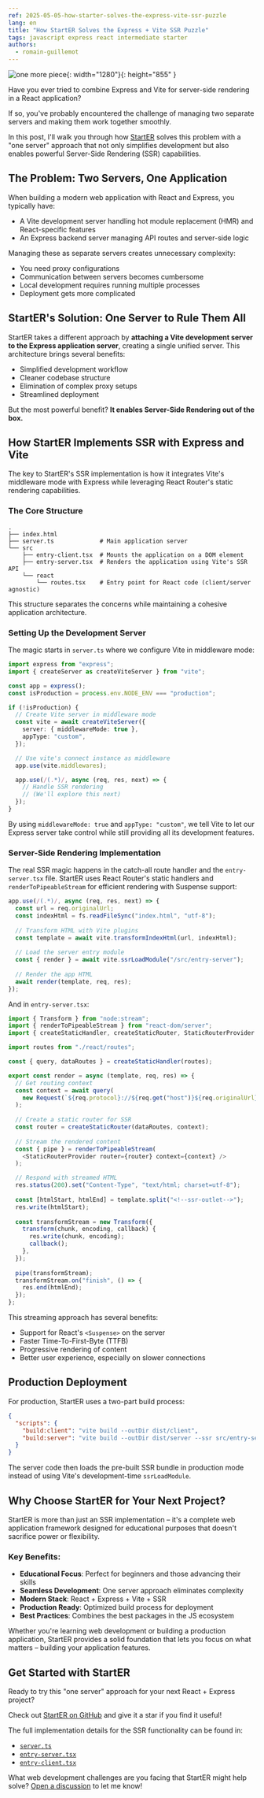 ```yaml
---
ref: 2025-05-05-how-starter-solves-the-express-vite-ssr-puzzle
lang: en
title: "How StartER Solves the Express + Vite SSR Puzzle"
tags: javascript express react intermediate starter
authors:
  - romain-guillemot
---
```


![one more piece](/assets/2025-05-05-how-starter-solves-the-express-vite-ssr-puzzle.webp){: width="1280"}{: height="855" }

Have you ever tried to combine Express and Vite for server-side rendering in a React application?<!--more-->

If so, you've probably encountered the challenge of managing two separate servers and making them work together smoothly.

In this post, I'll walk you through how [StartER](https://github.com/rocambille/start-express-react) solves this problem with a "one server" approach that not only simplifies development but also enables powerful Server-Side Rendering (SSR) capabilities.

## The Problem: Two Servers, One Application

When building a modern web application with React and Express, you typically have:

- A Vite development server handling hot module replacement (HMR) and React-specific features
- An Express backend server managing API routes and server-side logic

Managing these as separate servers creates unnecessary complexity:
- You need proxy configurations
- Communication between servers becomes cumbersome
- Local development requires running multiple processes
- Deployment gets more complicated

## StartER's Solution: One Server to Rule Them All

StartER takes a different approach by **attaching a Vite development server to the Express application server**, creating a single unified server. This architecture brings several benefits:

- Simplified development workflow
- Cleaner codebase structure
- Elimination of complex proxy setups
- Streamlined deployment

But the most powerful benefit? **It enables Server-Side Rendering out of the box.**

## How StartER Implements SSR with Express and Vite

The key to StartER's SSR implementation is how it integrates Vite's middleware mode with Express while leveraging React Router's static rendering capabilities.

### The Core Structure

```
.
├── index.html
├── server.ts             # Main application server
└── src
    ├── entry-client.tsx  # Mounts the application on a DOM element
    ├── entry-server.tsx  # Renders the application using Vite's SSR API
    └── react
        └── routes.tsx    # Entry point for React code (client/server agnostic)
```

This structure separates the concerns while maintaining a cohesive application architecture.

### Setting Up the Development Server

The magic starts in `server.ts` where we configure Vite in middleware mode:

```typescript
import express from "express";
import { createServer as createViteServer } from "vite";

const app = express();
const isProduction = process.env.NODE_ENV === "production";

if (!isProduction) {
  // Create Vite server in middleware mode
  const vite = await createViteServer({
    server: { middlewareMode: true },
    appType: "custom",
  });

  // Use vite's connect instance as middleware
  app.use(vite.middlewares);

  app.use(/(.*)/, async (req, res, next) => {
    // Handle SSR rendering
    // (We'll explore this next)
  });
}
```

By using `middlewareMode: true` and `appType: "custom"`, we tell Vite to let our Express server take control while still providing all its development features.

### Server-Side Rendering Implementation

The real SSR magic happens in the catch-all route handler and the `entry-server.tsx` file. StartER uses React Router's static handlers and `renderToPipeableStream` for efficient rendering with Suspense support:

```typescript
app.use(/(.*)/, async (req, res, next) => {
  const url = req.originalUrl;
  const indexHtml = fs.readFileSync("index.html", "utf-8");
  
  // Transform HTML with Vite plugins
  const template = await vite.transformIndexHtml(url, indexHtml);
  
  // Load the server entry module
  const { render } = await vite.ssrLoadModule("/src/entry-server");
  
  // Render the app HTML
  await render(template, req, res);
});
```

And in `entry-server.tsx`:

```typescript
import { Transform } from "node:stream";
import { renderToPipeableStream } from "react-dom/server";
import { createStaticHandler, createStaticRouter, StaticRouterProvider } from "react-router";

import routes from "./react/routes";

const { query, dataRoutes } = createStaticHandler(routes);

export const render = async (template, req, res) => {
  // Get routing context
  const context = await query(
    new Request(`${req.protocol}://${req.get("host")}${req.originalUrl}`)
  );
  
  // Create a static router for SSR
  const router = createStaticRouter(dataRoutes, context);
  
  // Stream the rendered content
  const { pipe } = renderToPipeableStream(
    <StaticRouterProvider router={router} context={context} />
  );

  // Respond with streamed HTML
  res.status(200).set("Content-Type", "text/html; charset=utf-8");
  
  const [htmlStart, htmlEnd] = template.split("<!--ssr-outlet-->");
  res.write(htmlStart);
  
  const transformStream = new Transform({
    transform(chunk, encoding, callback) {
      res.write(chunk, encoding);
      callback();
    },
  });
  
  pipe(transformStream);
  transformStream.on("finish", () => {
    res.end(htmlEnd);
  });
};
```

This streaming approach has several benefits:
- Support for React's `<Suspense>` on the server
- Faster Time-To-First-Byte (TTFB)
- Progressive rendering of content
- Better user experience, especially on slower connections

## Production Deployment

For production, StartER uses a two-part build process:

```json
{
  "scripts": {
    "build:client": "vite build --outDir dist/client",
    "build:server": "vite build --outDir dist/server --ssr src/entry-server"
  }
}
```

The server code then loads the pre-built SSR bundle in production mode instead of using Vite's development-time `ssrLoadModule`.

## Why Choose StartER for Your Next Project?

StartER is more than just an SSR implementation – it's a complete web application framework designed for educational purposes that doesn't sacrifice power or flexibility.

### Key Benefits:

- **Educational Focus**: Perfect for beginners and those advancing their skills
- **Seamless Development**: One server approach eliminates complexity
- **Modern Stack**: React + Express + Vite + SSR
- **Production Ready**: Optimized build process for deployment
- **Best Practices**: Combines the best packages in the JS ecosystem

Whether you're learning web development or building a production application, StartER provides a solid foundation that lets you focus on what matters – building your application features.

## Get Started with StartER

Ready to try this "one server" approach for your next React + Express project? 

Check out [StartER on GitHub](https://github.com/rocambille/start-express-react) and give it a star if you find it useful!

The full implementation details for the SSR functionality can be found in:
- [`server.ts`](https://github.com/rocambille/start-express-react/blob/main/server.ts)
- [`entry-server.tsx`](https://github.com/rocambille/start-express-react/blob/main/src/entry-server.tsx)
- [`entry-client.tsx`](https://github.com/rocambille/start-express-react/blob/main/src/entry-client.tsx)

What web development challenges are you facing that StartER might help solve? [Open a discussion](https://github.com/rocambille/start-express-react/discussions) to let me know!
